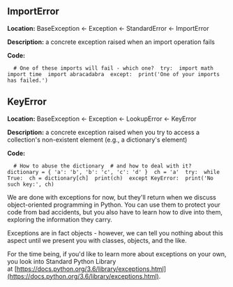 ## ImportError

**Location:** BaseException ← Exception ← StandardError ← ImportError

**Description:** a concrete exception raised when an import operation fails

**Code:**

`   # One of these imports will fail - which one?  try:  import math  import time  import abracadabra  except:  print('One of your imports has failed.')   `  
  

## KeyError

**Location:** BaseException ← Exception ← LookupError ← KeyError

**Description:** a concrete exception raised when you try to access a collection's non-existent element (e.g., a dictionary's element)

**Code:**

`   # How to abuse the dictionary  # and how to deal with it?  dictionary = { 'a': 'b', 'b': 'c', 'c': 'd' }  ch = 'a'  try:  while True:  ch = dictionary[ch]  print(ch)  except KeyError:  print('No such key:', ch)   `  

We are done with exceptions for now, but they'll return when we discuss object-oriented programming in Python. You can use them to protect your code from bad accidents, but you also have to learn how to dive into them, exploring the information they carry.

Exceptions are in fact objects - however, we can tell you nothing about this aspect until we present you with classes, objects, and the like.

For the time being, if you'd like to learn more about exceptions on your own, you look into Standard Python Library at [https://docs.python.org/3.6/library/exceptions.html](https://docs.python.org/3.6/library/exceptions.html).